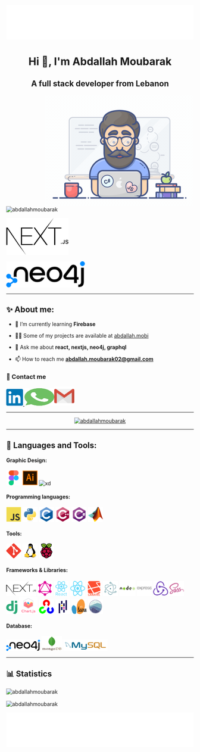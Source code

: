 <img src='./src/header.svg'/>

<h1 align="center">Hi 👋, I'm Abdallah Moubarak</h1>

<h2 align="center">A full stack developer from Lebanon</h2>


<img align="right" alt="Coding" width="400" src="./src/programmer.gif">
<p align="left">
  <img  src="https://komarev.com/ghpvc/?username=abdallahmoubarak&label=Profile%20views&color=0e75b6&style=flat" alt="abdallahmoubarak" />
</p>

<p align="left"><img height='100px'  src='./src/Nextjs.png' alt=''/></p>

<p align="left"><img height='70px'  src='./src/neo4j.svg' alt=''/></p>

---

## ✨️ About me:

- 🌱 I’m currently learning **Firebase**

- 👨‍💻 Some of my projects are available at [abdallah.mobi](abdallah.mobi)

- 💬 Ask me about **react, nextjs, neo4j, graphql**

- 📫 How to reach me **abdallah.moubarak02@gmail.com**

### 💬 Contact me

<p align=left ><a href="https://www.linkedin.com/in/abdallah-mobarak"> <img src="./src/linkedin-icon.svg" alt="linkedin" width="45" height="45"/> </a><a href="https://wa.me/96170097533"><img src="./src/whatsapp-icon.svg" alt="whatsapp" width="80" height="47"/></a><a href="https://mail.google.com/mail/u/0/#inbox?compose=CllgCJfprwfPWPtlpHjDVmzCFqtqnwSCxHdxcFxwsSFbpGrFbkhvmpjlbmWDKKhtvvKchTZldNB"><img src="./src/gmail-icon.svg" alt="whatsapp" width="54" height="52"/> </a>
</p>

---

<p align="center"> <a href="https://github.com/ryo-ma/github-profile-trophy"><img src="https://github-profile-trophy.vercel.app/?username=abdallahmoubarak" alt="abdallahmoubarak" /></a> </p>

---

## 🧰 Languages and Tools:

#### Graphic Design:

<img src="./src/figma-icon.svg" width="40" height="40"/> <img src="./src/adobe_illustrator-icon.svg" width="40" height="40"/> <img src="https://cdn.worldvectorlogo.com/logos/adobe-xd.svg" alt="xd" width="40" height="40"/>

#### Programming languages:

<img src="./src/javascript-original.svg" width="40" height="40"/> <img src="./src/python-original.svg" width="40" height="40"/> <img src="./src/c-original.svg" width="40" height="40"/> <img src="./src/cplusplus-original.svg" width="40" height="40"/> <img src="./src/csharp-original.svg" width="40" height="40"/> <img src="./src/matlab.png" width="40" height="40"/>

#### Tools:

<img src="./src/git-scm-icon.svg" width="40" height="40"/> <img src="./src/linux-original.svg" width="40" height="40"/> <img src="./src/raspberrypi-icon.svg" width="40" height="40"/>

#### Frameworks & Libraries:

<img src="./src/nextjs.svg" alt="nextjs" width="80" height="40"/> <img src="./src/graphql-icon.svg" width="40" height="40"/> <img src="./src/react-original-wordmark.svg" width="40" height="40"/> <img src="./src/header_logo.svg" width="40" height="40"/> <img src="./src/laravel-plain-wordmark.svg" width="40" height="40"/> <img src="./src/electron-original.svg" width="40" height="40"/> <img src="./src/nodejs-original-wordmark.svg" width="43" height="43"/> <img src="./src/express-original-wordmark.svg"  width="40" height="40"/> <img src="./src/redux-original.svg" width="40" height="40"/> <img src="./src/sass-original.svg" width="40" height="40"/> <img src="./src/django.svg" width="30" height="36"/> <img src="./src/logo-title.svg" width="50" height="46"/> <img src="./src/opencv-icon.svg"  width="40" height="40"/> <img src="./src/pandas-original.svg" width="40" height="40"/> <img src="./src/Scikit_learn_logo_small.svg" width="40" height="40"/> <img src="./src/logo-mark-lightbg.svg" width="40" height="40"/>

#### Database:

<img src="./src/neo4j.svg" height="30" height="40"/> <img src="./src/mongodb-original.svg" width="55" height="40"/> <img src="./src/mysql.svg"  height="30"/>

---

## 📊 Statistics

<p><img align="center" src="https://github-readme-streak-stats.herokuapp.com/?user=abdallahmoubarak&" alt="abdallahmoubarak" /></p>


<p><img align="center" src="https://github-readme-stats.vercel.app/api/top-langs?username=abdallahmoubarak&show_icons=true&locale=en&layout=compact" alt="abdallahmoubarak" /></p>

<p><img align="center" src="https://github-readme-stats.vercel.app/api?username=abdallahmoubarak&show_icons=true&locale=en" alt="abdallahmoubarak" /></p>

<img src='./src/footer.svg'/>
